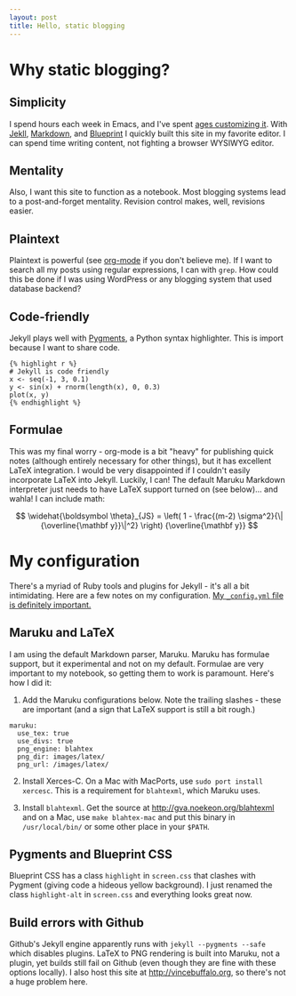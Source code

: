 ```yaml
---
layout: post
title: Hello, static blogging
---
```


# Why static blogging?

## Simplicity

I spend hours each week in Emacs, and I've spent [ages customizing
it](http://github.com/vsbuffalo/.emacs.d). With
[Jekll](http://github.com/mojombo/jekyll),
[Markdown](http://daringfireball.net/projects/markdown/syntax), and
[Blueprint](http://blueprintcss.org) I quickly built this site in my
favorite editor. I can spend time writing content, not fighting a
browser WYSIWYG editor.

## Mentality

Also, I want this site to function as a notebook. Most blogging
systems lead to a post-and-forget mentality. Revision control makes,
well, revisions easier.

## Plaintext

Plaintext is powerful (see [org-mode](http://orgmode.org/) if you
don't believe me). If I want to search all my posts using regular
expressions, I can with `grep`. How could this be done if I was using
WordPress or any blogging system that used database backend?

## Code-friendly

Jekyll plays well with [Pygments](http://pygments.org/), a Python
syntax highlighter. This is import because I want to share code. 

    {% highlight r %}
    # Jekyll is code friendly
    x <- seq(-1, 3, 0.1)
    y <- sin(x) + rnorm(length(x), 0, 0.3)
    plot(x, y)
    {% endhighlight %}

## Formulae

This was my final worry - org-mode is a bit "heavy" for publishing
quick notes (although entirely necessary for other things), but it has
excellent LaTeX integration. I would be very disappointed if I
couldn't easily incorporate LaTeX into Jekyll. Luckily, I can! The
default Maruku Markdown interpreter just needs to have LaTeX support
turned on (see below)... and wahla! I can include math:

$$ \widehat{\boldsymbol \theta}_{JS} = \left( 1 - \frac{(m-2)
\sigma^2}{\|{\overline{\mathbf y}}\|^2} \right) {\overline{\mathbf y}} $$

# My configuration

There's a myriad of Ruby tools and plugins for Jekyll - it's all a bit
intimidating. Here are a few notes on my configuration. [My
`_config.yml` file is definitely
important.](http://github.com/vsbuffalo/vsbuffalo.github.com/blob/master/_config.yml)

## Maruku and LaTeX
I am using the default Markdown parser, Maruku. Maruku has formulae
support, but it experimental and not on my default. Formulae are very
important to my notebook, so getting them to work is paramount. Here's
how I did it:

  1. Add the Maruku configurations below. Note the trailing slashes -
  these are important (and a sign that LaTeX support is still a bit
  rough.)

    maruku:
      use_tex: true
      use_divs: true
      png_engine: blahtex
      png_dir: images/latex/
      png_url: /images/latex/

  2. Install Xerces-C. On a Mac with MacPorts, use `sudo port install
  xercesc`. This is a requirement for `blahtexml`, which Maruku uses.

  3. Install `blahtexml`. Get the source at
  <http://gva.noekeon.org/blahtexml> and on a Mac, use `make
  blahtex-mac` and put this binary in `/usr/local/bin/` or some other
  place in your `$PATH`.

## Pygments and Blueprint CSS

Blueprint CSS has a class `highlight` in `screen.css` that clashes
with Pygment (giving code a hideous yellow background). I just renamed
the class `highlight-alt` in `screen.css` and everything looks great
now.

## Build errors with Github

Github's Jekyll engine apparently runs with `jekyll --pygments --safe`
which disables plugins. LaTeX to PNG rendering is built into Maruku,
not a plugin, yet builds still fail on Github (even though they are
fine with these options locally). I also host this site at
<http://vincebuffalo.org>, so there's not a huge problem here.

